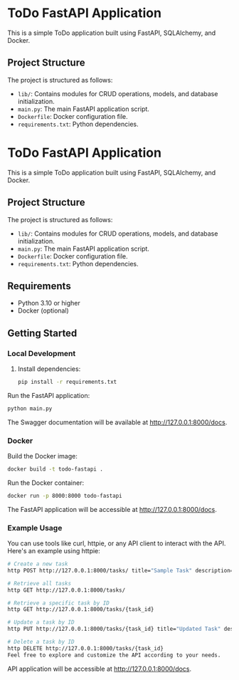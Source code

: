 # ToDo FastAPI Application

This is a simple ToDo application built using FastAPI, SQLAlchemy, and Docker.

## Project Structure

The project is structured as follows:

- `lib/`: Contains modules for CRUD operations, models, and database initialization.
- `main.py`: The main FastAPI application script.
- `Dockerfile`: Docker configuration file.
- `requirements.txt`: Python dependencies.


# ToDo FastAPI Application

This is a simple ToDo application built using FastAPI, SQLAlchemy, and Docker.

## Project Structure

The project is structured as follows:

- `lib/`: Contains modules for CRUD operations, models, and database initialization.
- `main.py`: The main FastAPI application script.
- `Dockerfile`: Docker configuration file.
- `requirements.txt`: Python dependencies.

## Requirements

- Python 3.10 or higher
- Docker (optional)

## Getting Started

### Local Development

1. Install dependencies:

   ```bash
   pip install -r requirements.txt
Run the FastAPI application:

   ```bash
python main.py
```
The Swagger documentation will be available at http://127.0.0.1:8000/docs.

### Docker
Build the Docker image:

```bash
docker build -t todo-fastapi .
```
Run the Docker container:
```bash
docker run -p 8000:8000 todo-fastapi
```
The FastAPI application will be accessible at http://127.0.0.1:8000/docs.

### Example Usage
You can use tools like curl, httpie, or any API client to interact with the API. Here's an example using httpie:

```bash
# Create a new task
http POST http://127.0.0.1:8000/tasks/ title="Sample Task" description="This is a sample task"

# Retrieve all tasks
http GET http://127.0.0.1:8000/tasks/

# Retrieve a specific task by ID
http GET http://127.0.0.1:8000/tasks/{task_id}

# Update a task by ID
http PUT http://127.0.0.1:8000/tasks/{task_id} title="Updated Task" description="Updated description" status=true

# Delete a task by ID
http DELETE http://127.0.0.1:8000/tasks/{task_id}
Feel free to explore and customize the API according to your needs.
```
API application will be accessible at http://127.0.0.1:8000/docs.